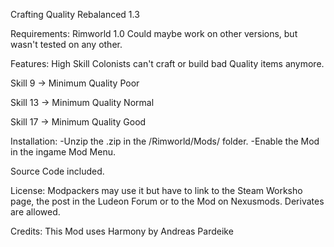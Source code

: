 Crafting Quality Rebalanced 1.3

Requirements:
Rimworld 1.0
Could maybe work on other versions, but wasn't tested on any other.

Features:
High Skill Colonists can't craft or build bad Quality items anymore.

Skill 9 -> Minimum Quality Poor

Skill 13 -> Minimum Quality Normal

Skill 17 -> Minimum Quality Good

Installation:
-Unzip the .zip in the /Rimworld/Mods/ folder.
-Enable the Mod in the ingame Mod Menu.

Source Code included.

License:
Modpackers may use it but have to link to the Steam Worksho page, the post in the Ludeon Forum or to the Mod on Nexusmods.
Derivates are allowed.

Credits:
This Mod uses Harmony by Andreas Pardeike
